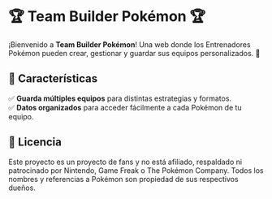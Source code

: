 # 🏆 Team Builder Pokémon 🏆  
¡Bienvenido a **Team Builder Pokémon**! Una web donde los Entrenadores Pokémon pueden crear, gestionar y guardar sus equipos personalizados. 🌟  

## 📌 Características  
✅ **Guarda múltiples equipos** para distintas estrategias y formatos.  
✅ **Datos organizados** para acceder fácilmente a cada Pokémon de tu equipo.

## 📜 Licencia

Este proyecto es un proyecto de fans y no está afiliado, respaldado ni patrocinado por Nintendo, Game Freak o The Pokémon Company. Todos los nombres y referencias a Pokémon son propiedad de sus respectivos dueños.
